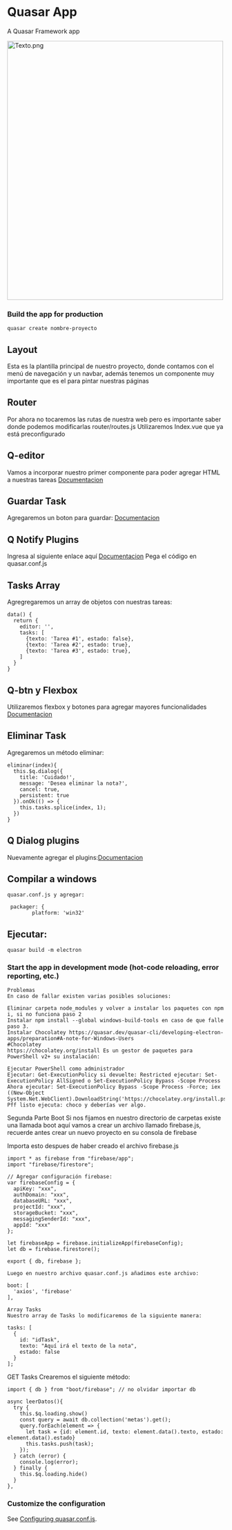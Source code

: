 # Quasar App 
A Quasar Framework app

<img src="C:\Users\Usuario\Desktop\Texto.png" alt="Texto.png" style="width:500px;height:600px;">

### Build the app for production
```
quasar create nombre-proyecto
```

## Layout
Esta es la plantilla principal de nuestro proyecto, donde contamos con el menú de navegación y un navbar, además tenemos un componente muy importante que es el <router-view /> para pintar nuestras páginas

## Router
Por ahora no tocaremos las rutas de nuestra web pero es importante saber donde podemos modificarlas router/routes.js Utilizaremos Index.vue que ya está preconfigurado

## Q-editor
Vamos a incorporar nuestro primer componente para poder agregar HTML a nuestras tareas <a href="https://quasar.dev/vue-components/editor#Examples">Documentacion</a>

## Guardar Task
Agregaremos un boton para guardar: <a href="https://quasar.dev/vue-components/editor#Example--Add-new-commands">Documentacion</a>

## Q Notify Plugins
Ingresa al siguiente enlace aquí
<a href="https://https://quasar.dev/quasar-plugins/notify#Introduction">Documentacion</a>
Pega el código en quasar.conf.js

## Tasks Array
Agregregaremos un array de objetos con nuestras tareas:
```
data() {
  return {
    editor: '',
    tasks: [
      {texto: 'Tarea #1', estado: false},
      {texto: 'Tarea #2', estado: true},
      {texto: 'Tarea #3', estado: true},
    ]
  }
}
```

## Q-btn y Flexbox
Utilizaremos flexbox y botones para agregar mayores funcionalidades <a href="https://quasar.dev/layout/grid/row#Example--Horizontal-alignment">Documentacion</a>

## Eliminar Task
Agregaremos un método eliminar:
```
eliminar(index){
  this.$q.dialog({
    title: 'Cuidado!',
    message: 'Desea eliminar la nota?',
    cancel: true,
    persistent: true
  }).onOk(() => {
    this.tasks.splice(index, 1);
  })
}
```

## Q Dialog plugins
Nuevamente agregar el plugins:<a href="https://quasar.dev/quasar-plugins/dialog#Installation">Documentacion</a>

## Compilar a windows
```
quasar.conf.js y agregar:

 packager: {
        platform: 'win32'
```

## Ejecutar:
```
quasar build -m electron
```

### Start the app in development mode (hot-code reloading, error reporting, etc.)
```
Problemas
En caso de fallar existen varias posibles soluciones:

Eliminar carpeta node_modules y volver a instalar los paquetes con npm i, si no funciona paso 2
Instalar npm install --global windows-build-tools en caso de que falle paso 3.
Instalar Chocolatey https://quasar.dev/quasar-cli/developing-electron-apps/preparation#A-note-for-Windows-Users
#Chocolatey
https://chocolatey.org/install Es un gestor de paquetes para PowerShell v2+ su instalación:

Ejecutar PowerShell como administrador
Ejecutar: Get-ExecutionPolicy si devuelte: Restricted ejecutar: Set-ExecutionPolicy AllSigned o Set-ExecutionPolicy Bypass -Scope Process
Ahora ejecutar: Set-ExecutionPolicy Bypass -Scope Process -Force; iex ((New-Object System.Net.WebClient).DownloadString('https://chocolatey.org/install.ps1'))
Pff listo ejecuta: choco y deberías ver algo.
```
Segunda Parte 
Boot
Si nos fijamos en nuestro directorio de carpetas existe una llamada boot aquí vamos a crear un archivo llamado firebase.js, recuerde antes crear un nuevo proyecto en su consola de firebase

Importa esto despues de haber creado el archivo firebase.js
```
import * as firebase from "firebase/app";
import "firebase/firestore";

// Agregar configuración firebase:
var firebaseConfig = {
  apiKey: "xxx",
  authDomain: "xxx",
  databaseURL: "xxx",
  projectId: "xxx",
  storageBucket: "xxx",
  messagingSenderId: "xxx",
  appId: "xxx"
};

let firebaseApp = firebase.initializeApp(firebaseConfig);
let db = firebase.firestore();

export { db, firebase };
```
```
Luego en nuestro archivo quasar.conf.js añadimos este archivo:

boot: [
  'axios', 'firebase'
],
```

```
Array Tasks
Nuestro array de Tasks lo modificaremos de la siguiente manera:

tasks: [
  {
    id: "idTask",
    texto: "Aquí irá el texto de la nota",
    estado: false
  }
];
```

GET Tasks
Crearemos el siguiente método:
```
import { db } from "boot/firebase"; // no olvidar importar db

async leerDatos(){
  try {
    this.$q.loading.show()
    const query = await db.collection('metas').get();
    query.forEach(element => {
      let task = {id: element.id, texto: element.data().texto, estado: element.data().estado}
      this.tasks.push(task);
    });
  } catch (error) {
    console.log(error);
  } finally {
    this.$q.loading.hide()
  }
},
```
### Customize the configuration
See [Configuring quasar.conf.js](https://quasar.dev/quasar-cli/quasar-conf-js).

